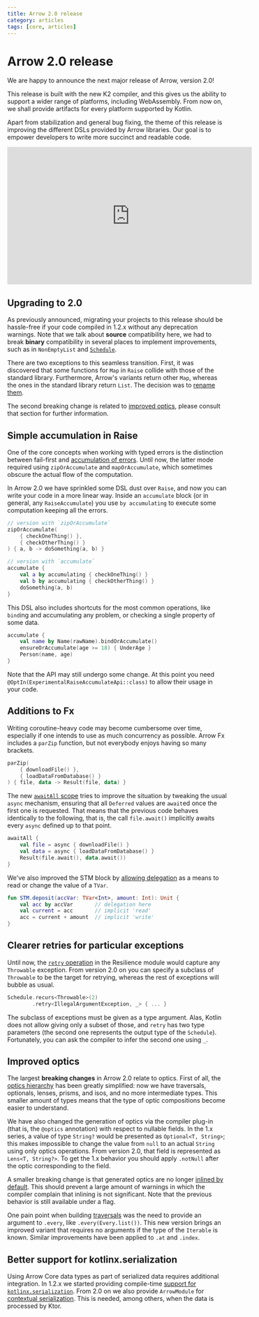 ```yaml
---
title: Arrow 2.0 release
category: articles
tags: [core, articles]
---
```


# Arrow 2.0 release

We are happy to announce the next major release of Arrow, version 2.0!

This release is built with the new K2 compiler, and this gives us the ability
to support a wider range of platforms, including WebAssembly. From now on, we shall
provide artifacts for every platform supported by Kotlin.

Apart from stabilization and general bug fixing, the theme of this release
is improving the different DSLs provided by Arrow libraries. Our goal is to
empower developers to write more succinct and readable code.

<center>
<p>
<iframe width="560" height="315" src="https://www.youtube-nocookie.com/embed/2sfnDkPWoUw?si=pLR9n67BSOzN1TGf" title="YouTube video player" frameborder="0" allow="accelerometer; autoplay; clipboard-write; encrypted-media; gyroscope; picture-in-picture; web-share" referrerpolicy="strict-origin-when-cross-origin" allowfullscreen></iframe>
</p>
</center>

## Upgrading to 2.0

As previously announced, migrating your projects to this release should be hassle-free
if your code compiled in 1.2.x without any deprecation warnings. Note that we talk about
**source** compatibility here, we had to break **binary** compatibility in several places
to implement improvements, such as in `NonEmptyList` and [`Schedule`](https://github.com/arrow-kt/arrow/pull/3504).

There are two exceptions to this seamless transition. First, it was discovered that some
functions for `Map` in `Raise` collide with those of the standard library. Furthermore,
Arrow's variants return other `Map`, whereas the ones in the standard library return `List`.
The decision was to [rename them](https://github.com/arrow-kt/arrow/pull/3512/files#diff-b378045af72d02f1e5d4037d411102fcdb768239abeabedf69a4520b74ad0278).

The second breaking change is related to [improved optics](#improved-optics), please
consult that section for further information.

## Simple accumulation in Raise

One of the core concepts when working with typed errors is the distinction
between fail-first and [accumulation of errors](/learn/typed-errors/working-with-typed-errors/#accumulating-different-computations). Until now, the latter mode
required using `zipOrAccumulate` and `mapOrAccumulate`, which sometimes obscure the actual
flow of the computation.

In Arrow 2.0 we have sprinkled some DSL dust over `Raise`, and now you can
write your code in a more linear way. Inside an `accumulate` block (or in
general, any `RaiseAccumulate`) you use `by accumulating` to execute some
computation keeping all the errors.

```kotlin
// version with `zipOrAccumulate`
zipOrAccumulate(
    { checkOneThing() },
    { checkOtherThing() }
) { a, b -> doSomething(a, b) }

// version with `accumulate`
accumulate {
    val a by accumulating { checkOneThing() }
    val b by accumulating { checkOtherThing() }
    doSomething(a, b)
}
```

This DSL also includes shortcuts for the most common operations, like
`bind`ing and accumulating any problem, or checking a single property
of some data.

```kotlin
accumulate {
    val name by Name(rawName).bindOrAccumulate()
    ensureOrAccumulate(age >= 18) { UnderAge }
    Person(name, age)
}
```

Note that the API may still undergo some change. At this point you need `@OptIn(ExperimentalRaiseAccumulateApi::class)` to allow their usage in your code.

## Additions to Fx

Writing coroutine-heavy code may become cumbersome over time, especially if
one intends to use as much concurrency as possible. Arrow Fx includes a `parZip`
function, but not everybody enjoys having so many brackets.

```kotlin
parZip(
    { downloadFile() },
    { loadDataFromDatabase() }
) { file, data -> Result(file, data) }
```

The new [`awaitAll` scope](/learn/coroutines/parallel/#await-all-scopes) tries to improve the situation by tweaking the
usual `async` mechanism, ensuring that all `Deferred` values are `await`ed
once the first one is requested. That means that the previous code behaves
identically to the following, that is, the call `file.await()` implicitly
awaits every `async` defined up to that point.

```kotlin
awaitAll {
    val file = async { downloadFile() }
    val data = async { loadDataFromDatabase() }
    Result(file.await(), data.await())
}
```

We've also improved the STM block by [allowing delegation](/learn/coroutines/stm/#reading-and-writing-concurrent-state) as a means to
read or change the value of a `TVar`.

```kotlin
fun STM.deposit(accVar: TVar<Int>, amount: Int): Unit {
    val acc by accVar       // delegation here
    val current = acc       // implicit 'read'
    acc = current + amount  // implicit 'write'
}
```

## Clearer retries for particular exceptions

Until now, the [`retry` operation](/learn/resilience/retry-and-repeat/) in the Resilience module would capture
any `Throwable` exception. From version 2.0 on you can specify a subclass
of `Throwable` to be the target for retrying, whereas the rest of
exceptions will bubble as usual.

```kotlin
Schedule.recurs<Throwable>(2)
        .retry<IllegalArgumentException, _> { ... }
```

The subclass of exceptions must be given as a type argument.
Alas, Kotlin does not allow giving only a subset of those, and `retry`
has two type parameters (the second one represents the output type of
the `Schedule`). Fortunately, you can ask the compiler to infer the
second one using `_`.

## Improved optics

The largest **breaking changes** in Arrow 2.0 relate to optics.
First of all, the [optics hierarchy](/learn/immutable-data/intro/#many-optics-to-rule-them-all) has been greatly simplified:
now we have traversals, optionals, lenses, prisms, and isos, and no more
intermediate types. This smaller amount of types means that the type of
optic compositions become easier to understand.

We have also changed the generation of optics via the compiler plug-in
(that is, the `@optics` annotation) with respect to nullable fields.
In the 1.x series, a value of type `String?` would be presented as
`Optional<T, String>`; this makes impossible to change the value from
`null` to an actual `String` using only optics operations. From version
2.0, that field is represented as `Lens<T, String?>`. To get the 1.x
behavior you should apply `.notNull` after the optic corresponding to
the field.

A smaller breaking change is that generated optics are no longer
[inlined by default](https://github.com/arrow-kt/arrow/pull/3505).
This should prevent a large amount of warnings in which the compiler
complain that inlining is not significant. Note that the previous behavior
is still available under a flag.

One pain point when building [traversals](/learn/immutable-data/traversal/) was the need to provide an
argument to `.every`, like `.every(Every.list())`. This new version
brings an improved variant that requires no arguments if the type
of the `Iterable` is known. Similar improvements have been applied
to `.at` and `.index`.

## Better support for kotlinx.serialization

Using Arrow Core data types as part of serialized data requires additional integration.
In 1.2.x we started providing compile-time [support for `kotlinx.serialization`](/learn/quickstart/serialization/#kotlinxserialization).
From 2.0 on we also provide `ArrowModule` for
[contextual serialization](https://github.com/Kotlin/kotlinx.serialization/blob/master/docs/serializers.md#contextual-serialization). This is needed, among others, when the data is processed
by Ktor.
